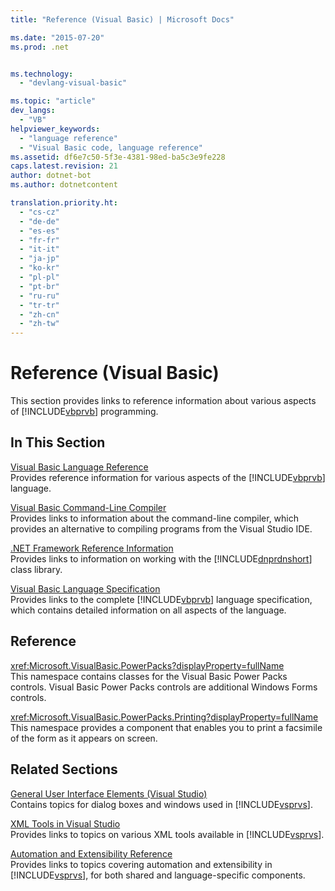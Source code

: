 ```yaml
---
title: "Reference (Visual Basic) | Microsoft Docs"

ms.date: "2015-07-20"
ms.prod: .net


ms.technology: 
  - "devlang-visual-basic"

ms.topic: "article"
dev_langs: 
  - "VB"
helpviewer_keywords: 
  - "language reference"
  - "Visual Basic code, language reference"
ms.assetid: df6e7c50-5f3e-4381-98ed-ba5c3e9fe228
caps.latest.revision: 21
author: dotnet-bot
ms.author: dotnetcontent

translation.priority.ht: 
  - "cs-cz"
  - "de-de"
  - "es-es"
  - "fr-fr"
  - "it-it"
  - "ja-jp"
  - "ko-kr"
  - "pl-pl"
  - "pt-br"
  - "ru-ru"
  - "tr-tr"
  - "zh-cn"
  - "zh-tw"
---
```

# Reference (Visual Basic)
This section provides links to reference information about various aspects of [!INCLUDE[vbprvb](~/includes/vbprvb-md.md)] programming.  
  
## In This Section  
 [Visual Basic Language Reference](../../visual-basic/language-reference/index.md)  
 Provides reference information for various aspects of the [!INCLUDE[vbprvb](~/includes/vbprvb-md.md)] language.  
  
 [Visual Basic Command-Line Compiler](../../visual-basic/reference/command-line-compiler/index.md)  
 Provides links to information about the command-line compiler, which provides an alternative to compiling programs from the Visual Studio IDE.  
  
 [.NET Framework Reference Information](../../visual-basic/reference/net-framework-reference-information.md)  
 Provides links to information on working with the [!INCLUDE[dnprdnshort](~/includes/dnprdnshort-md.md)] class library.  
  
 [Visual Basic Language Specification](../../visual-basic/reference/language-specification.md)  
 Provides links to the complete [!INCLUDE[vbprvb](~/includes/vbprvb-md.md)] language specification, which contains detailed information on all aspects of the language.  
  
## Reference  
 <xref:Microsoft.VisualBasic.PowerPacks?displayProperty=fullName>  
 This namespace contains classes for the Visual Basic Power Packs controls. Visual Basic Power Packs controls are additional Windows Forms controls.  
  
 <xref:Microsoft.VisualBasic.PowerPacks.Printing?displayProperty=fullName>  
 This namespace provides a component that enables you to print a facsimile of the form as it appears on screen.  
  
## Related Sections  
 [General User Interface Elements (Visual Studio)](/visualstudio/ide/reference/general-user-interface-elements-visual-studio)  
 Contains topics for dialog boxes and windows used in [!INCLUDE[vsprvs](~/includes/vsprvs-md.md)].  
  
 [XML Tools in Visual Studio](/visualstudio/xml-tools/xml-tools-in-visual-studio)  
 Provides links to topics on various XML tools available in [!INCLUDE[vsprvs](~/includes/vsprvs-md.md)].  
  
 [Automation and Extensibility Reference](http://msdn.microsoft.com/library/93112562-db21-4188-9383-ed19ad79bddf)  
 Provides links to topics covering automation and extensibility in [!INCLUDE[vsprvs](~/includes/vsprvs-md.md)], for both shared and language-specific components.